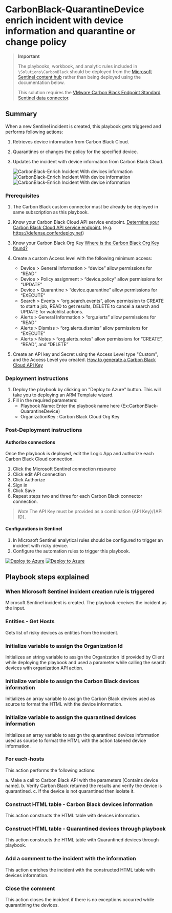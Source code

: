 # CarbonBlack-QuarantineDevice enrich incident with device information and quarantine or change policy

> **Important**
>
> The playbooks, workbook, and analytic rules included in `\Solutions\CarbonBlack` should be deployed from the [Microsoft Sentinel content hub]('https://docs.microsoft.com/azure/sentinel/sentinel-solutions-deploy#install-or-update-a-solution') rather than being deployed using the documentation below.
>
> This solution requires the [VMware Carbon Black Endpoint Standard Sentinel data connector]('https://docs.microsoft.com/azure/sentinel/data-connectors-reference#vmware-carbon-black-endpoint-standard-preview').
>

## Summary

When a new Sentinel incident is created, this playbook gets triggered and performs following actions:

1. Retrieves device information from Carbon Black Cloud.
2. Quarantines or changes the policy for the specified device.
3. Updates the incident with device information from Carbon Black Cloud.

    ![CarbonBlack-Enrich Incident With devices information](./images/IncidentComment.png)
    ![CarbonBlack-Enrich Incident With device information](./images/designerOverviewLight1.png)<br>
    ![CarbonBlack-Enrich Incident With device information](./images/designerOverviewLight2.png)

### Prerequisites

1. The Carbon Black custom connector must be already be deployed in same subscription as this playbook.
2. Know your Carbon Black Cloud API service endpoint. [Determine your Carbon Black Cloud API service endpoint.](https://developer.carbonblack.com/reference/carbon-black-cloud/authentication/#building-your-base-urls) (e.g. https://defense.conferdeploy.net)
3. Know your Carbon Black Org Key [Where is the Carbon Black Org Key found?](https://community.carbonblack.com/t5/Knowledge-Base/Carbon-Black-Cloud-Where-is-the-Org-Key-Found/ta-p/80970)
4. Create a custom Access level with the following minimum access:

   * Device > General Information > “device” allow permissions for “READ”
   * Device > Policy assignment > “device.policy” allow permissions for “UPDATE”
   * Device > Quarantine > “device.quarantine” allow permissions for “EXECUTE”
   * Search > Events > “org.search.events”, allow permission to CREATE to start a job, READ to get results, DELETE to cancel a search and UPDATE for watchlist actions.
   * Alerts > General Information > “org.alerts” allow permissions for “READ”
   * Alerts > Dismiss > “org.alerts.dismiss” allow permissions for “EXECUTE”
   * Alerts > Notes > “org.alerts.notes” allow permissions for “CREATE”, “READ”, and “DELETE”
  
5. Create an API key and Secret using the Access Level type "Custom", and the Access Level you created. [How to generate a Carbon Black Cloud API Key](https://developer.carbonblack.com/reference/carbon-black-cloud/authentication/#creating-an-api-key)


### Deployment instructions

1. Deploy the playbook by clicking on "Deploy to Azure" button. This will take you to deploying an ARM Template wizard.
2. Fill in the required parameters:
   - Playbook Name: Enter the playbook name here (Ex:CarbonBlack-QuarantineDevice)
   - OrganizationKey : Carbon Black Cloud Org Key

### Post-Deployment instructions

#### Authorize connections

Once the playbook is deployed, edit the Logic App and authorize each Carbon Black Cloud connection.

1. Click the Microsoft Sentinel connection resource
2. Click edit API connection
3. Click Authorize
4. Sign in
5. Click Save
6. Repeat steps two and three for each Carbon Black connector connection.

> *Note*
> The API Key must be provided as a combination {API Key}/{API ID}.

#### Configurations in Sentinel

1. In Microsoft Sentinel analytical rules should be configured to trigger an incident with risky device.
2. Configure the automation rules to trigger this playbook.

[![Deploy to Azure](https://aka.ms/deploytoazurebutton)](https://portal.azure.com/#create/Microsoft.Template/uri/https%3A%2F%2Fraw.githubusercontent.com%2FAzure%2FAzure-Sentinel%2Fmaster%2FSolutions%2FCarbonBlack%2FPlaybooks%2FCarbonBlack-QuarantineDevice%2Fazuredeploy.json) [![Deploy to Azure](https://aka.ms/deploytoazuregovbutton)](https://portal.azure.us/#create/Microsoft.Template/uri/https%3A%2F%2Fraw.githubusercontent.com%2FAzure%2FAzure-Sentinel%2Fmaster%2FSolutions%2FCarbonBlack%2FPlaybooks%2FCarbonBlack-QuarantineDevice%2Fazuredeploy.json)

## Playbook steps explained

### When Microsoft Sentinel incident creation rule is triggered

Microsoft Sentinel incident is created. The playbook receives the incident as the input.

### Entities - Get Hosts

Gets list of risky devices as entities from the incident.

### Initialize variable to assign the Organization Id

Initializes an string variable to assign the Organization Id provided by Client while deploying the playbook and used a parameter while calling the search devices with organization API action.

### Initialize variable to assign the Carbon Black devices information

Initializes an array variable to assign the Carbon Black devices used as source to format the HTML with the device information.

### Initialize variable to assign the quarantined devices information

Initializes an array variable to assign the quarantined devices information used as source to format the HTML with the action takened device information.

### For each-hosts

This action performs the following actions:

  a. Make a call to Carbon Black API with the parameters [Contains device name].
  b. Verify Carbon Black returned the results and verify the device is quarantined.
  c. If the device is not quarantined then isolate it.

### Construct HTML table - Carbon Black devices information

This action constructs the HTML table with devices information.

### Construct HTML table - Quarantined devices through playbook

This action constructs the HTML table with Quarantined devices through playbook.

### Add a comment to the incident with the information

This action enriches the incident with the constructed HTML table with devices information.

### Close the comment

This action closes the incident if there is no exceptions occurred while quarantining the devices.
